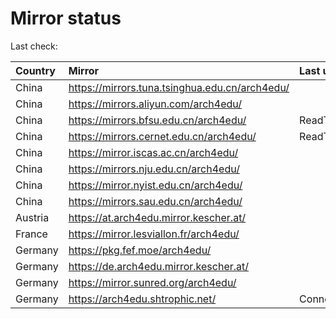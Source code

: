 <script src="./time.js"></script>
# Mirror status
Last check: <script type="text/javascript">localize(1755170563.7927773);</script>

|Country|Mirror|Last update|
|:------|:-----|:----------|
|China|https://mirrors.tuna.tsinghua.edu.cn/arch4edu/|<script type="text/javascript">localize(1755154178);</script>|
|China|https://mirrors.aliyun.com/arch4edu/|<script type="text/javascript">localize(1755110829);</script>|
|China|https://mirrors.bfsu.edu.cn/arch4edu/|ReadTimeout|
|China|https://mirrors.cernet.edu.cn/arch4edu/|ReadTimeout|
|China|https://mirror.iscas.ac.cn/arch4edu/|<script type="text/javascript">localize(1755154178);</script>|
|China|https://mirrors.nju.edu.cn/arch4edu/|<script type="text/javascript">localize(1755110829);</script>|
|China|https://mirror.nyist.edu.cn/arch4edu/|<script type="text/javascript">localize(1755110829);</script>|
|China|https://mirrors.sau.edu.cn/arch4edu/|<script type="text/javascript">localize(1755110829);</script>|
|Austria|https://at.arch4edu.mirror.kescher.at/|<script type="text/javascript">localize(1755110829);</script>|
|France|https://mirror.lesviallon.fr/arch4edu/|<script type="text/javascript">localize(1755110829);</script>|
|Germany|https://pkg.fef.moe/arch4edu/|<script type="text/javascript">localize(1755110829);</script>|
|Germany|https://de.arch4edu.mirror.kescher.at/|<script type="text/javascript">localize(1755110829);</script>|
|Germany|https://mirror.sunred.org/arch4edu/|<script type="text/javascript">localize(1755110829);</script>|
|Germany|https://arch4edu.shtrophic.net/|ConnectionError|

<script src="./tablefilter/tablefilter.js"></script>
<script src="./table.js"></script>